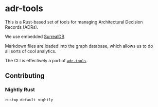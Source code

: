 # adr-tools

This is a Rust-based set of tools for managing Architectural Decision Records
(ADRs).

We use embedded [SurrealDB](https://surrealdb.com/).

Markdown files are loaded into the graph database, which allows us to do all
sorts of cool analytics.

The CLI is effectively a port of
[`adr-tools`](https://github.com/npryce/adr-tools).

## Contributing

### Nightly Rust

```shell
rustup default nightly
```
